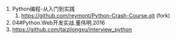 
1. Python编程-从入门到实践
    1. https://github.com/reymont/Python-Crash-Course.git (fork)
2. 04#Python.Web开发实战.董伟明.2016
3. https://github.com/taizilongxu/interview_python